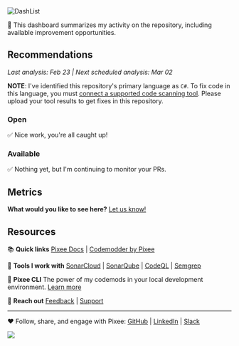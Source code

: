 <img alt="DashList" src="https://docs.pixee.ai/img/pixee_dashlist.png">

👋 This dashboard summarizes my activity on the repository, including available improvement opportunities.


## Recommendations
_Last analysis: Feb 23 | Next scheduled analysis: Mar 02_

**NOTE**: I've identified this repository's primary language as `C#`. To fix code in this language, you must [connect a supported code scanning tool](https://docs.pixee.ai/code-scanning-tools/overview). Please upload your tool results to get fixes in this repository.

### Open

  ✅ Nice work, you're all caught up!


### Available

  ✅ Nothing yet, but I'm continuing to monitor your PRs.


## Metrics
**What would you like to see here?**  [Let us know!](https://tally.so/r/mYa4Y5)

## Resources

📚 **Quick links**
<a href="https://docs.pixee.ai/" target="_blank">Pixee Docs</a> | <a href="https://codemodder.io/" target="_blank">Codemodder by Pixee</a>

🧰 **Tools I work with**
[SonarCloud](https://docs.pixee.ai/code-scanning-tools/sonar) | [SonarQube](https://docs.pixee.ai/code-scanning-tools/sonarqube) | [CodeQL](https://docs.pixee.ai/code-scanning-tools/codeql) | [Semgrep](https://docs.pixee.ai/code-scanning-tools/semgrep)

🚀 **Pixee CLI**
The power of my codemods in your local development environment. [Learn more](https://github.com/pixee/pixee-cli)

💬 **Reach out**
<a href="https://ask.pixee.ai/feedback" target="_blank">Feedback</a> | <a href="mailto:help@pixee.ai" target="_blank">Support</a>

---
❤️ Follow, share, and engage with Pixee:  <a href="https://github.com/pixee" target="_blank">GitHub</a> | [LinkedIn](https://www.linkedin.com/company/pixee/) | [Slack](https://pixee-community.slack.com/signup#/domain-signup)

 ![](https://d1zaessa2hpsmj.cloudfront.net/pixel/v1/track?writeKey=2PI43jNm7atYvAuK7rJUz3Kcd6A&event=ACTIVITY_DASHBOARD%7CGuilhermeStracini%2FPOC-dotnet-yaml-handling%7CACTIVITY_DASHBOARD)